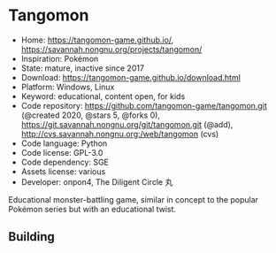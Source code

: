 # Tangomon

- Home: https://tangomon-game.github.io/, https://savannah.nongnu.org/projects/tangomon/
- Inspiration: Pokémon
- State: mature, inactive since 2017
- Download: https://tangomon-game.github.io/download.html
- Platform: Windows, Linux
- Keyword: educational, content open, for kids
- Code repository: https://github.com/tangomon-game/tangomon.git (@created 2020, @stars 5, @forks 0), https://git.savannah.nongnu.org/git/tangomon.git (@add), http://cvs.savannah.nongnu.org:/web/tangomon (cvs)
- Code language: Python
- Code license: GPL-3.0
- Code dependency: SGE
- Assets license: various
- Developer: onpon4, The Diligent Circle 丸

Educational monster-battling game, similar in concept to the popular Pokémon series but with an educational twist.

## Building
